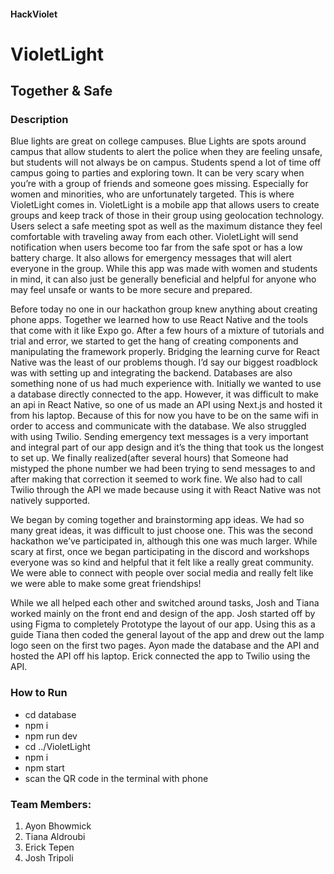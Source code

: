 #### HackViolet
# VioletLight
## Together & Safe
### Description
Blue lights are great on college campuses. Blue Lights are spots around campus that  allow students to alert the police when they are feeling unsafe, but students will not always be on campus. Students spend a lot of time off campus going to parties and exploring town. It can be very scary when you’re with a group of friends and someone goes missing. Especially for women and minorities, who are unfortunately targeted. This is where VioletLight comes in. VioletLight is a mobile app that allows users to create groups and keep track of those in their group using geolocation technology. Users select a safe meeting spot as well as the maximum distance they feel comfortable with traveling away from each other. VioletLight will send notification when users become too far from the safe spot or has a low battery charge. It also allows for emergency messages that will alert everyone in the group. While this app was made with women and students in mind, it can also just be generally beneficial and helpful for anyone who may feel unsafe or wants to be more secure and prepared.

Before today no one in our hackathon group knew anything about creating phone apps. Together we learned how to use React Native and the tools that come with it like Expo go. After a few hours of a mixture of tutorials and trial and error, we started to get the hang of creating components and manipulating the framework properly. Bridging the learning curve for React Native was the least of our problems though. I’d say our biggest roadblock was with setting up and integrating the backend. Databases are also something none of us had much experience with. Initially we wanted to use a database directly connected to the app. However, it was difficult to make an api in React Native, so one of us made an API using Next.js and hosted it from his laptop. Because of this for now you have to be on the same wifi in order to access and communicate with the database. We also struggled with using Twilio. Sending emergency text messages is a very important and integral part of our app design and it’s the thing that took us the longest to set up. We finally realized(after several hours) that Someone had mistyped the phone number we had been trying to send messages to and after making that correction it seemed to work fine. We also had to call Twilio through the API we made because using it with React Native was not natively supported.

We began by coming together and brainstorming app ideas. We had so many great ideas, it was difficult to just choose one. This was the second hackathon we’ve participated in, although this one was much larger. While scary at first, once we began participating in the discord and workshops everyone was so kind and helpful that it felt like a really great community. We were able to connect with people over social media and really felt like we were able to make some great friendships! 


While we all helped each other and switched around tasks, Josh and Tiana worked mainly on the front end and design of the app. Josh started off by using Figma to completely 
Prototype the layout of our app. Using this as a guide Tiana then coded the general layout of the app and drew out the lamp logo seen on the first two pages. Ayon made the database and the API and hosted the API off his laptop. Erick connected the app to Twilio using the API. 

### How to Run
* cd database
* npm i
* npm run dev
* cd ../VioletLight
* npm i
* npm start
* scan the QR code in the terminal with phone
### Team Members:
1. Ayon Bhowmick
2. Tiana Aldroubi
3. Erick Tepen
4. Josh Tripoli
